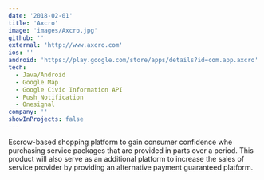 ```yaml
---
date: '2018-02-01'
title: 'Axcro'
image: 'images/Axcro.jpg'
github: ''
external: 'http://www.axcro.com'
ios: ''
android: 'https://play.google.com/store/apps/details?id=com.app.axcro'
tech:
  - Java/Android
  - Google Map
  - Google Civic Information API
  - Push Notification
  - Onesignal
company: ''
showInProjects: false
---
```


Escrow-based shopping platform to gain consumer confidence whe purchasing service packages that are provided in parts over a period. This product will also serve as an additional platform to increase the sales of service provider by providing an alternative payment guaranteed platform.

